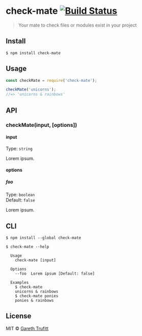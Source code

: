 # check-mate [![Build Status](https://travis-ci.org/gtrufitt/check-mate.svg?branch=master)](https://travis-ci.org/gtrufitt/check-mate)

> Your mate to check files or modules exist in your project


## Install

```
$ npm install check-mate
```


## Usage

```js
const checkMate = require('check-mate');

checkMate('unicorns');
//=> 'unicorns & rainbows'
```


## API

### checkMate(input, [options])

#### input

Type: `string`

Lorem ipsum.

#### options

##### foo

Type: `boolean`<br>
Default: `false`

Lorem ipsum.


## CLI

```
$ npm install --global check-mate
```

```
$ check-mate --help

  Usage
    check-mate [input]

  Options
    --foo  Lorem ipsum [Default: false]

  Examples
    $ check-mate
    unicorns & rainbows
    $ check-mate ponies
    ponies & rainbows
```


## License

MIT © [Gareth Trufitt](http://trufitt.com)
